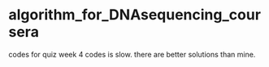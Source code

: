 # algorithm_for_DNAsequencing_coursera
codes for quiz
week 4 codes is slow. there are better solutions than mine. 
